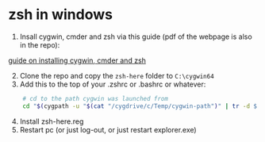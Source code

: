 # zsh in windows

1. Insall cygwin, cmder and zsh via this guide
 (pdf of the webpage is also in the repo):

[guide on installing cygwin, cmder and zsh](https://dev.to/zinox9/installing-zsh-on-windows-37em)

2. Clone the repo and copy the `zsh-here` folder to `C:\cygwin64`
3. Add this to the top of your .zshrc or .bashrc or whatever:

```bash
    # cd to the path cygwin was launched from
    cd "$(cygpath -u "$(cat "/cygdrive/c/Temp/cygwin-path")" | tr -d $'\r')"
```

4. Install zsh-here.reg
5. Restart pc (or just log-out, or just restart explorer.exe)
